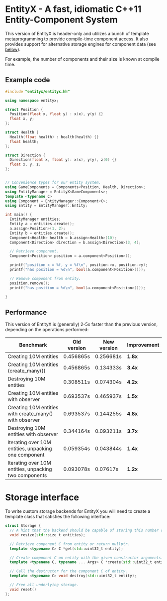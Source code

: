 # EntityX - A fast, idiomatic C++11 Entity-Component System

This version of EntityX is header-only and utilizes a bunch of template
metaprogramming to provide compile-time component access. It also provides
support for alternative storage engines for component data (see [below](#storage-interface)).

For example, the number of components and their size is known at compile time.

## Example code

```c++
#include "entityx/entityx.hh"

using namespace entityx;

struct Position {
  Position(float x, float y) : x(x), y(y) {}
  float x, y;
};

struct Health {
  Health(float health) : health(health) {}
  float health;
};

struct Direction {
  Direction(float x, float y): x(x), y(y), z(0) {}
  float x, y, z;
};


// Convenience types for our entity system.
using GameComponents = Components<Position, Health, Direction>;
using EntityManager = EntityX<GameComponents>;
template <typename C>
using Component = EntityManager::Component<C>;
using Entity = EntityManager::Entity;

int main() {
  EntityManager entities;
  Entity a = entities.create();
  a.assign<Position>(1, 2);
  Entity b = entities.create();
  Component<Health> health = b.assign<Health>(10);
  Component<Direction> direction = b.assign<Direction>(3, 4);

  // Retrieve component.
  Component<Position> position = a.component<Position>();

  printf("position x = %f, y = %f\n", position->x, position->y);
  printf("has position = %d\n", bool(a.component<Position>()));

  // Remove component from entity.
  position.remove();
  printf("has position = %d\n", bool(a.component<Position>()));

}
```

## Performance

This version of EntityX is (generally) 2-5x faster than the previous version, depending on the operations performed:

| Benchmark | Old version | New version | Improvement |
|-----------|-------------|-------------|-------------|
| Creating 10M entities | 0.456865s | 0.256681s | **1.8x** |
| Creating 10M entities (create_many()) | 0.456865s | 0.134333s | **3.4x** |
| Destroying 10M entities | 0.308511s | 0.074304s | **4.2x** |
| Creating 10M entities with observer | 0.693537s | 0.465937s | **1.5x** |
| Creating 10M entities with create_many() with observer | 0.693537s | 0.144255s | **4.8x** |
| Destroying 10M entities with observer | 0.344164s | 0.093211s | **3.7x** |
| Iterating over 10M entities, unpacking one component | 0.059354s | 0.043844s | **1.4x** |
| Iterating over 10M entities, unpacking two components | 0.093078s | 0.07617s | **1.2x** |


# Storage interface

To write custom storage backends for EntityX you will need to create a
template class that satisfies the following interface:

```c++
struct Storage {
  // A hint that the backend should be capable of storing this number of entities.
  void resize(std::size_t entities);

  // Retrieve component C from entity or return nullptr.
  template <typename C> C *get(std::uint32_t entity);

  // Create component C on entity with the given constructor arguments.
  template <typename C, typename ... Args> C *create(std::uint32_t entity, Args && ... args);

  // Call the destructor for the component C of entity.
  template <typename C> void destroy(std::uint32_t entity);

  // Free all underlying storage.
  void reset()
};
```
